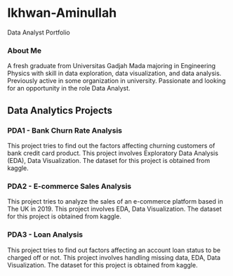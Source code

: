 # Ikhwan-Aminullah
Data Analyst Portfolio

### About Me
A fresh graduate from Universitas Gadjah Mada majoring in Engineering Physics with skill in data exploration, data visualization, and data analysis. Previously active in some organization in university. Passionate and looking for an opportunity in the role Data Analyst.

## Data Analytics Projects
### PDA1 - Bank Churn Rate Analysis
This project tries to find out the factors affecting churning customers of bank credit card product. This project involves Exploratory Data Analysis (EDA), Data Visualization. The dataset for this project is obtained from kaggle.
### PDA2 - E-commerce Sales Analysis
This project tries to analyze the sales of an e-commerce platform based in The UK in 2019. This project involves EDA, Data Visualization. The dataset for this project is obtained from kaggle.
### PDA3 - Loan Analysis
This project tries to find out factors affecting an account loan status to be charged off or not. This project involves handling missing data, EDA, Data Visualization. The dataset for this project is obtained from kaggle.

